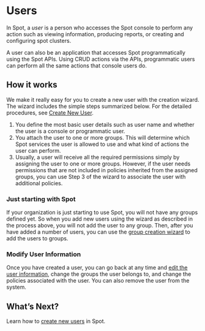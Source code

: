 <meta name="robots" content="noindex">

# Users

In Spot, a *user* is a person who accesses the Spot console to perform any action such as viewing information, producing reports, or creating and configuring spot clusters.

A user can also be an application that accesses Spot programmatically using the Spot APIs. Using CRUD actions via the APIs, programmatic users can perform all the same actions that console users do.

## How it works

We make it really easy for you to create a new user with the creation wizard. The wizard includes the simple steps summarized below. For the detailed procedures, see [Create New User](administration/users-a/create-new-user).
1. You define the most basic user details such as user name and whether the user is a console or programmatic user.
2. You attach the user to one or more groups. This will determine which Spot services the user is allowed to use and what kind of actions the user can perform.
3. Usually, a user will receive all the required permissions simply by assigning the user to one or more groups. However, if the user needs permissions that are not included in policies inherited from the assigned groups, you can use Step 3 of the wizard to associate the user with additional policies.

### Just starting with Spot

If your organization is just starting to use Spot, you will not have any groups defined yet. So when you add new users using the wizard as described in the process above, you will not add the user to any group. Then, after you have added a number of users, you can use the [group creation wizard](administration/groups/create-new-group) to add the users to groups.

### Modify User Information

Once you have created a user, you can go back at any time and [edit the user information](administration/groups/edit-group-details), change the groups the user belongs to, and change the policies associated with the user. You can also remove the user from the system.

## What’s Next?

Learn how to [create new users](administration/users-a/create-new-user) in Spot.
